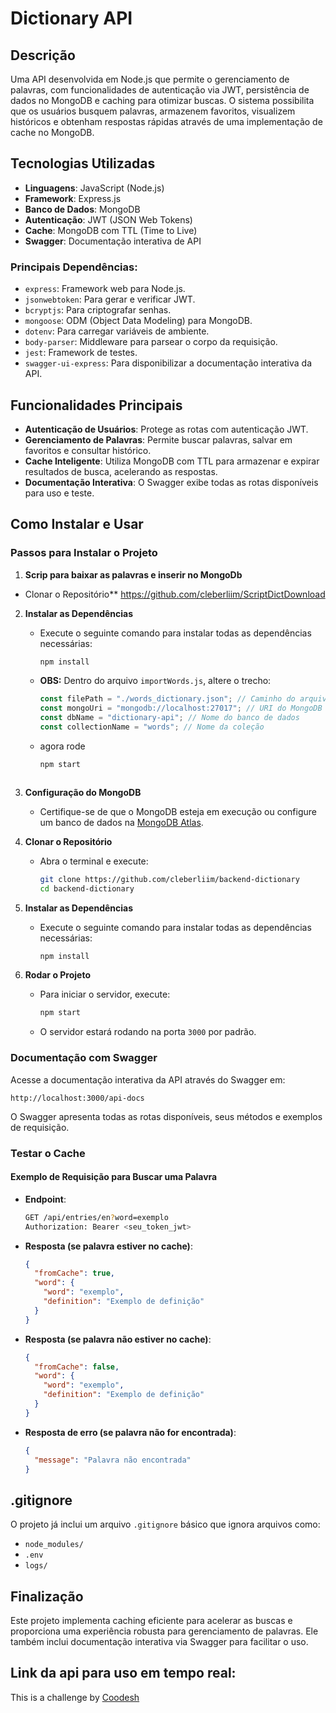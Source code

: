 # Dictionary API

## Descrição

Uma API desenvolvida em Node.js que permite o gerenciamento de palavras, com funcionalidades de autenticação via JWT, persistência de dados no MongoDB e caching para otimizar buscas. O sistema possibilita que os usuários busquem palavras, armazenem favoritos, visualizem históricos e obtenham respostas rápidas através de uma implementação de cache no MongoDB.

## Tecnologias Utilizadas

- **Linguagens**: JavaScript (Node.js)
- **Framework**: Express.js
- **Banco de Dados**: MongoDB
- **Autenticação**: JWT (JSON Web Tokens)
- **Cache**: MongoDB com TTL (Time to Live)
- **Swagger**: Documentação interativa de API

### Principais Dependências:

- `express`: Framework web para Node.js.
- `jsonwebtoken`: Para gerar e verificar JWT.
- `bcryptjs`: Para criptografar senhas.
- `mongoose`: ODM (Object Data Modeling) para MongoDB.
- `dotenv`: Para carregar variáveis de ambiente.
- `body-parser`: Middleware para parsear o corpo da requisição.
- `jest`: Framework de testes.
- `swagger-ui-express`: Para disponibilizar a documentação interativa da API.

## Funcionalidades Principais

- **Autenticação de Usuários**: Protege as rotas com autenticação JWT.
- **Gerenciamento de Palavras**: Permite buscar palavras, salvar em favoritos e consultar histórico.
- **Cache Inteligente**: Utiliza MongoDB com TTL para armazenar e expirar resultados de busca, acelerando as respostas.
- **Documentação Interativa**: O Swagger exibe todas as rotas disponíveis para uso e teste.

## Como Instalar e Usar

### Passos para Instalar o Projeto

1. **Scrip para baixar as palavras e inserir no MongoDb**

- Clonar o Repositório\*\* https://github.com/cleberliim/ScriptDictDownload

2. **Instalar as Dependências**

   - Execute o seguinte comando para instalar todas as dependências necessárias:
     ```bash
     npm install
     ```
   - **OBS:** Dentro do arquivo `importWords.js`, altere o trecho:
     ```javascript
     const filePath = "./words_dictionary.json"; // Caminho do arquivo local
     const mongoUri = "mongodb://localhost:27017"; // URI do MongoDB local
     const dbName = "dictionary-api"; // Nome do banco de dados
     const collectionName = "words"; // Nome da coleção
     ```
   - agora rode
     ```bash
     npm start
     ```

   ```

   ```

3. **Configuração do MongoDB**

   - Certifique-se de que o MongoDB esteja em execução ou configure um banco de dados na [MongoDB Atlas](https://www.mongodb.com/cloud/atlas).

4. **Clonar o Repositório**

   - Abra o terminal e execute:
     ```bash
     git clone https://github.com/cleberliim/backend-dictionary
     cd backend-dictionary
     ```

5. **Instalar as Dependências**

   - Execute o seguinte comando para instalar todas as dependências necessárias:
     ```bash
     npm install
     ```

6. **Rodar o Projeto**
   - Para iniciar o servidor, execute:
     ```bash
     npm start
     ```
   - O servidor estará rodando na porta `3000` por padrão.

### Documentação com Swagger

Acesse a documentação interativa da API através do Swagger em:

```
http://localhost:3000/api-docs
```

O Swagger apresenta todas as rotas disponíveis, seus métodos e exemplos de requisição.

### Testar o Cache

#### Exemplo de Requisição para Buscar uma Palavra

- **Endpoint**:

  ```bash
  GET /api/entries/en?word=exemplo
  Authorization: Bearer <seu_token_jwt>
  ```

- **Resposta (se palavra estiver no cache)**:

  ```json
  {
    "fromCache": true,
    "word": {
      "word": "exemplo",
      "definition": "Exemplo de definição"
    }
  }
  ```

- **Resposta (se palavra não estiver no cache)**:

  ```json
  {
    "fromCache": false,
    "word": {
      "word": "exemplo",
      "definition": "Exemplo de definição"
    }
  }
  ```

- **Resposta de erro (se palavra não for encontrada)**:
  ```json
  {
    "message": "Palavra não encontrada"
  }
  ```

## .gitignore

O projeto já inclui um arquivo `.gitignore` básico que ignora arquivos como:

- `node_modules/`
- `.env`
- `logs/`

## Finalização

Este projeto implementa caching eficiente para acelerar as buscas e proporciona uma experiência robusta para gerenciamento de palavras. Ele também inclui documentação interativa via Swagger para facilitar o uso.

## Link da api para uso em tempo real:

This is a challenge by [Coodesh](https://coodesh.com/)
